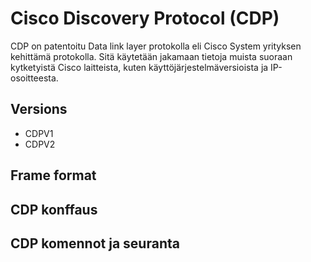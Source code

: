# Cisco Discovery Protocol (CDP)

CDP on patentoitu Data link layer protokolla eli Cisco System yrityksen kehittämä protokolla. Sitä käytetään jakamaan tietoja muista suoraan kytketyistä Cisco laitteista, kuten käyttöjärjestelmäversioista ja IP-osoitteesta. 

## Versions
- CDPV1
- CDPV2

## Frame format

## CDP konffaus

## CDP komennot ja seuranta
